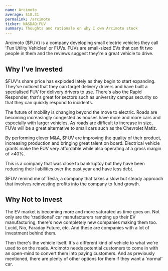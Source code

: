 ```yaml
---
name: Arcimoto
average: $18.31
permalink: /arcimoto
ticker: NASDAQ:FUV
summary: Thoughts and rationale on why I own Arcimoto stock
---
```


Arcimoto ($FUV) is a company developing small electric vehicles they call 'Fun Utility Vehicles' or FUVs. FUVs are small-sized EVs that can fit two people in them and the reviews suggest they're a great vehicle to drive.

## Why I've Invested

$FUV's share price has exploded lately as they begin to start expanding. They've noticed that they can target delivery drivers and have built a specialised FUV for delivery drivers to use. There's also the Rapid Responder, that's great for sectors such as university campus security so that they can quickly respond to incidents.

The future of mobility is changing beyond the move to electric. Roads are becoming increasingly congested as houses have more and more cars and especially with larger vehicles. As roads are difficult to increase in size, FUVs will be a great alternative to small cars such as the Chevrolet Matiz.

By performing clever M&A, $FUV are improving the quality of their product, increasing production and bringing great talent on board. Electrical vehicle grants make the FUV very affordable while also operating at a gross margin of >40%.

This is a company that was close to bankruptcy but they have been reducing their liabilities over the past year and have less debt. 

$FUV remind me of Tesla, a company that takes a slow but steady approach that involves reinvesting profits into the company to fund growth.

## Why Not to Invest

The EV market is becoming more and more saturated as time goes on. Not only are the 'traditional' car manufacturers ramping up their EV manufacturing, there's now completely new companies making them too. Lucid, Nio, Faraday Future, etc. And these are companies with a lot of investment behind them.

Then there's the vehicle itself. It's a different kind of vehicle to what we're used to on the roads. Arcimoto needs potential customers to come in with an open-mind to convert them into paying customers. And as previously mentioned, there are plenty of other options for them if they want a 'normal' car.